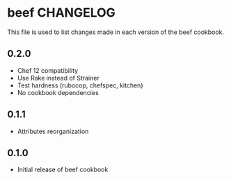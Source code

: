 beef CHANGELOG
==============

This file is used to list changes made in each version of the beef cookbook.

0.2.0
-----
- Chef 12 compatibility
- Use Rake instead of Strainer
- Test hardness (rubocop, chefspec, kitchen)
- No cookbook dependencies

0.1.1
-----
- Attributes reorganization

0.1.0
-----
- Initial release of beef cookbook

